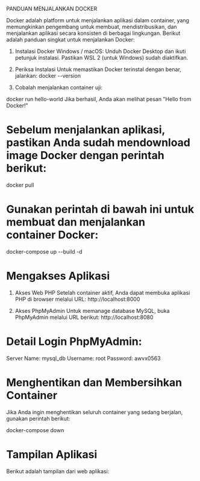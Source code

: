 PANDUAN MENJALANKAN DOCKER

Docker adalah platform untuk menjalankan aplikasi dalam container, yang memungkinkan pengembang untuk membuat, mendistribusikan, dan menjalankan aplikasi secara konsisten di berbagai lingkungan. Berikut adalah panduan singkat untuk menjalankan Docker:

1. Instalasi Docker
Windows / macOS:
Unduh Docker Desktop dan ikuti petunjuk instalasi.
Pastikan WSL 2 (untuk Windows) sudah diaktifkan.

2. Periksa Instalasi
Untuk memastikan Docker terinstal dengan benar, jalankan:
docker --version

3. Cobalah menjalankan container uji:

docker run hello-world
Jika berhasil, Anda akan melihat pesan "Hello from Docker!"

# Sebelum menjalankan aplikasi, pastikan Anda sudah mendownload image Docker dengan perintah berikut:

docker pull  

# Gunakan perintah di bawah ini untuk membuat dan menjalankan container Docker:

docker-compose up --build -d  

# Mengakses Aplikasi
1. Akses Web PHP
Setelah container aktif, Anda dapat membuka aplikasi PHP di browser melalui URL:
http://localhost:8000

2. Akses PhpMyAdmin
Untuk memanage database MySQL, buka PhpMyAdmin melalui URL berikut:
http://localhost:8080

# Detail Login PhpMyAdmin:
Server Name: mysql_db
Username: root
Password: awvx0563

# Menghentikan dan Membersihkan Container
Jika Anda ingin menghentikan seluruh container yang sedang berjalan, gunakan perintah berikut:

docker-compose down  

# Tampilan Aplikasi
Berikut adalah tampilan dari web aplikasi:

